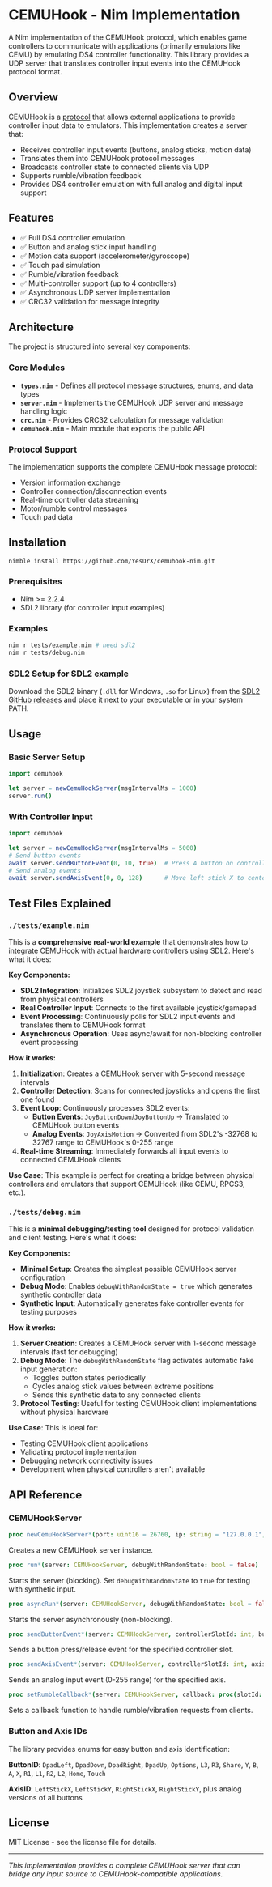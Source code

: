# CEMUHook - Nim Implementation

A Nim implementation of the CEMUHook protocol, which enables game controllers to communicate with applications (primarily emulators like CEMU) by emulating DS4 controller functionality. This library provides a UDP server that translates controller input events into the CEMUHook protocol format.

## Overview

CEMUHook is a [protocol](./protocal.md) that allows external applications to provide controller input data to emulators. This implementation creates a server that:
- Receives controller input events (buttons, analog sticks, motion data)
- Translates them into CEMUHook protocol messages
- Broadcasts controller state to connected clients via UDP
- Supports rumble/vibration feedback
- Provides DS4 controller emulation with full analog and digital input support

## Features

- ✅ Full DS4 controller emulation
- ✅ Button and analog stick input handling
- ✅ Motion data support (accelerometer/gyroscope)
- ✅ Touch pad simulation
- ✅ Rumble/vibration feedback
- ✅ Multi-controller support (up to 4 controllers)
- ✅ Asynchronous UDP server implementation
- ✅ CRC32 validation for message integrity

## Architecture

The project is structured into several key components:

### Core Modules

- **`types.nim`** - Defines all protocol message structures, enums, and data types
- **`server.nim`** - Implements the CEMUHook UDP server and message handling logic
- **`crc.nim`** - Provides CRC32 calculation for message validation
- **`cemuhook.nim`** - Main module that exports the public API

### Protocol Support

The implementation supports the complete CEMUHook message protocol:
- Version information exchange
- Controller connection/disconnection events
- Real-time controller data streaming
- Motor/rumble control messages
- Touch pad data

## Installation
```
nimble install https://github.com/YesDrX/cemuhook-nim.git
```
### Prerequisites

- Nim >= 2.2.4
- SDL2 library (for controller input examples)

### Examples
```bash
nim r tests/example.nim # need sdl2
nim r tests/debug.nim
```

### SDL2 Setup for SDL2 example
Download the SDL2 binary (`.dll` for Windows, `.so` for Linux) from the [SDL2 GitHub releases](https://github.com/libsdl-org/SDL2/releases) and place it next to your executable or in your system PATH.

## Usage

### Basic Server Setup

```nim
import cemuhook

let server = newCemuHookServer(msgIntervalMs = 1000)
server.run()
```

### With Controller Input

```nim
import cemuhook

let server = newCemuHookServer(msgIntervalMs = 5000)
# Send button events
await server.sendButtonEvent(0, 10, true)  # Press A button on controller 0
# Send analog events  
await server.sendAxisEvent(0, 0, 128)      # Move left stick X to center
```

## Test Files Explained

### `./tests/example.nim`

This is a **comprehensive real-world example** that demonstrates how to integrate CEMUHook with actual hardware controllers using SDL2. Here's what it does:

**Key Components:**
- **SDL2 Integration**: Initializes SDL2 joystick subsystem to detect and read from physical controllers
- **Real Controller Input**: Connects to the first available joystick/gamepad
- **Event Processing**: Continuously polls for SDL2 input events and translates them to CEMUHook format
- **Asynchronous Operation**: Uses async/await for non-blocking controller event processing

**How it works:**
1. **Initialization**: Creates a CEMUHook server with 5-second message intervals
2. **Controller Detection**: Scans for connected joysticks and opens the first one found
3. **Event Loop**: Continuously processes SDL2 events:
   - **Button Events**: `JoyButtonDown`/`JoyButtonUp` → Translated to CEMUHook button events
   - **Analog Events**: `JoyAxisMotion` → Converted from SDL2's -32768 to 32767 range to CEMUHook's 0-255 range
4. **Real-time Streaming**: Immediately forwards all input events to connected CEMUHook clients

**Use Case**: This example is perfect for creating a bridge between physical controllers and emulators that support CEMUHook (like CEMU, RPCS3, etc.).

### `./tests/debug.nim`

This is a **minimal debugging/testing tool** designed for protocol validation and client testing. Here's what it does:

**Key Components:**
- **Minimal Setup**: Creates the simplest possible CEMUHook server configuration
- **Debug Mode**: Enables `debugWithRandomState = true` which generates synthetic controller data
- **Synthetic Input**: Automatically generates fake controller events for testing purposes

**How it works:**
1. **Server Creation**: Creates a CEMUHook server with 1-second message intervals (fast for debugging)
2. **Debug Mode**: The `debugWithRandomState` flag activates automatic fake input generation:
   - Toggles button states periodically
   - Cycles analog stick values between extreme positions
   - Sends this synthetic data to any connected clients
3. **Protocol Testing**: Useful for testing CEMUHook client implementations without physical hardware

**Use Case**: This is ideal for:
- Testing CEMUHook client applications
- Validating protocol implementation
- Debugging network connectivity issues
- Development when physical controllers aren't available

## API Reference

### CEMUHookServer

```nim
proc newCemuHookServer*(port: uint16 = 26760, ip: string = "127.0.0.1", msgIntervalMs: int = 1): CEMUHookServer
```
Creates a new CEMUHook server instance.

```nim
proc run*(server: CEMUHookServer, debugWithRandomState: bool = false)
```
Starts the server (blocking). Set `debugWithRandomState` to `true` for testing with synthetic input.

```nim
proc asyncRun*(server: CEMUHookServer, debugWithRandomState: bool = false)
```
Starts the server asynchronously (non-blocking).

```nim
proc sendButtonEvent*(server: CEMUHookServer, controllerSlotId: int, buttonIdx: int, isPressed: bool) {.async.}
```
Sends a button press/release event for the specified controller slot.

```nim
proc sendAxisEvent*(server: CEMUHookServer, controllerSlotId: int, axisIdx: int, axisValue: uint8) {.async.}
```
Sends an analog input event (0-255 range) for the specified axis.

```nim
proc setRumbleCallback*(server: CEMUHookServer, callback: proc(slotId: int, motorId: uint8, motorVibrationIntensity: uint8))
```
Sets a callback function to handle rumble/vibration requests from clients.

### Button and Axis IDs

The library provides enums for easy button and axis identification:

**ButtonID**: `DpadLeft`, `DpadDown`, `DpadRight`, `DpadUp`, `Options`, `L3`, `R3`, `Share`, `Y`, `B`, `A`, `X`, `R1`, `L1`, `R2`, `L2`, `Home`, `Touch`

**AxisID**: `LeftStickX`, `LeftStickY`, `RightStickX`, `RightStickY`, plus analog versions of all buttons

## License

MIT License - see the license file for details.

---

*This implementation provides a complete CEMUHook server that can bridge any input source to CEMUHook-compatible applications.*
